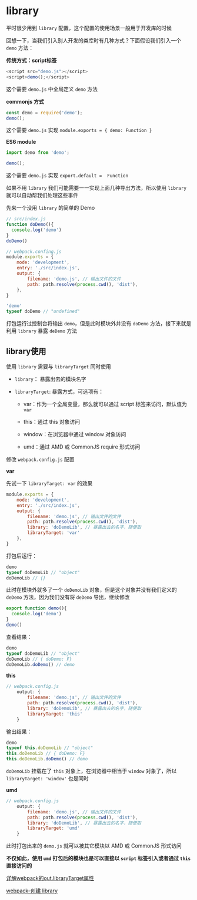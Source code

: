 # library

平时很少用到 `library` 配置，这个配置的使用场景一般用于开发库的时候

回想一下，当我们引入别人开发的类库时有几种方式？下面假设我们引入一个 `demo` 方法：

**传统方式：script标签**

```js
<script src="demo.js"></script>
<script>demo();</script>
```

这个需要 `demo.js` 中全局定义 `demo` 方法

**commonjs 方式**

```js
const demo = require('demo');
demo();
```

这个需要 `demo.js` 实现 `module.exports = { demo: Function }`

**ES6 module**

```js
import demo from 'demo';

demo();
```

这个需要 `demo.js` 实现 `export.default =  Function`

如果不用 `library` 我们可能需要一一实现上面几种导出方法，所以使用 `library` 就可以自动帮我们处理这些事件

先来一个没用 `library` 的简单的 Demo

```js
// src/index.js
function doDemo(){
  console.log('demo')
}
doDemo()

// webpack.confing.js
module.exports = {
    mode: 'development',
    entry: './src/index.js',
    output: {
        filename: 'demo.js', // 输出文件的文件
        path: path.resolve(process.cwd(), 'dist'),
    },
}
```

```js
'demo'
typeof doDemo // "undefined"

```

打包运行过控制台将输出 `demo`，但是此时模块外并没有 `doDemo` 方法，接下来就是利用 `library` 暴露 `deDemo` 方法

## library使用

使用 `library` 需要与 `libraryTarget` 同时使用

- `library`： 暴露出去的模块名字

- `libraryTarget`: 暴露方式，可选项有：

  - var：作为一个全局变量，那么就可以通过 script 标签来访问，默认值为 `var`
  
  - this：通过 this 对象访问
  
  - window：在浏览器中通过 window 对象访问
  
  - umd：通过 AMD 或 CommonJS require 形式访问
  
修改 `webpack.config.js` 配置

**var**

先试一下 `libraryTarget: var` 的效果

```js
module.exports = {
    mode: 'development',
    entry: './src/index.js',
    output: {
        filename: 'demo.js', // 输出文件的文件
        path: path.resolve(process.cwd(), 'dist'),
        library: 'doDemoLib', // 暴露出去的名字，随便取
        libraryTarget: 'var'
    },
}
```

打包后运行：

```js
demo
typeof doDemoLib // "object"
doDemoLib // {}
```

此时在模块外就多了一个 `doDemoLib` 对象，但是这个对象并没有我们定义的 `deDemo` 方法，因为我们没有将 `deDemo` 导出，继续修改

```js
export function demo(){
  console.log('demo')
}
demo()
```

查看结果：

```js
demo
typeof doDemoLib // "object"
doDemoLib // { doDemo: F}
doDemoLib.doDemo() // demo
```

**this**

```js
// webpack.config.js
    output: {
        filename: 'demo.js', // 输出文件的文件
        path: path.resolve(process.cwd(), 'dist'),
        library: 'doDemoLib', // 暴露出去的名字，随便取
        libraryTarget: 'this'
    }
```

输出结果：

```js
demo
typeof this.doDemoLib // "object"
this.doDemoLib // { doDemo: F}
this.doDemoLib.doDemo() // demo
```

`doDemoLib` 挂载在了 `this` 对象上，在浏览器中相当于 `window` 对象了，所以`libraryTarget: 'window'` 也是同时

**umd**

```js
// webpack.config.js
    output: {
        filename: 'demo.js', // 输出文件的文件
        path: path.resolve(process.cwd(), 'dist'),
        library: 'doDemoLib', // 暴露出去的名字，随便取
        libraryTarget: 'umd'
    }
```

此时打包出来的 `demo.js` 就可以被其它模块以  AMD 或 CommonJS 形式访问

**不仅如此，使用 `umd` 打包后的模块也是可以直接以 `script` 标签引入或者通过 `this` 直接访问的**

[详解webpack的out.libraryTarget属性](https://www.xlaoyu.info/2018/01/05/webpack-output-librarytarget/)

[webpack-创建 library](https://v4.webpack.docschina.org/guides/author-libraries/)